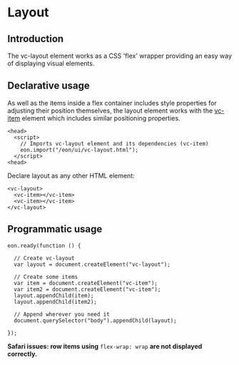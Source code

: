 # Layout

## Introduction

The vc-layout element works as a CSS 'flex' wrapper providing an easy way of displaying visual elements.

## Declarative usage

As well as the items inside a flex container includes style properties for adjusting their position themselves, the layout element works with the [vc-item](/vimlet/VimletComet/master/docs/release/index.html#!version=1.0.0&mode=tutorial&file=entries%2FComponents%2FItem.md) element which includes similar positioning properties.

``` [html]
<head>
  <script>
    // Imports vc-layout element and its dependencies (vc-item)
    eon.import("/eon/ui/vc-layout.html");
  </script>
<head>
```
Declare layout as any other HTML element:

``` [html]
<vc-layout>
  <vc-item></vc-item>
  <vc-item></vc-item>
</vc-layout>
```

## Programmatic usage

``` [javascript]
eon.ready(function () {

  // Create vc-layout
  var layout = document.createElement("vc-layout");

  // Create some items
  var item = document.createElement("vc-item");
  var item2 = document.createElement("vc-item");
  layout.appendChild(item);  
  layout.appendChild(item2);  

  // Append wherever you need it
  document.querySelector("body").appendChild(layout);

});
```

**Safari issues: row items using** `flex-wrap: wrap` **are not displayed correctly.**
